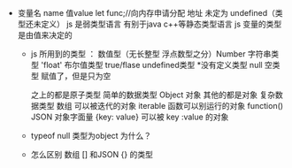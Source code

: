 - 变量名 name 值value
    let func;//向内存申请分配 地址  未定为 undefined（类型还未定义）
    js 是弱类型语言 有别于java c++等静态类型语言
    js 变量的类型是由值来决定的

    - js 所用到的类型 ：
        数值型（无长整型  浮点数型之分）Number
        字符串类型 'float'
        布尔值类型 true/flase
        undefined类型  *没有定义类型
        null 空类型  赋值了，但是只为空

        之上的都是原子类型 简单的数据类型
        Object  对象  其他的都是对象 复杂数据类型
        数组  可以被迭代的对象 iterable
        函数可以别运行的对象 function() 
        JSON 对象字面量  {key: value} 可以被 key :value 的对象
    - typeof null   类型为object  为什么？
    - 怎么区别 数组 [] 和JSON {} 的类型 

